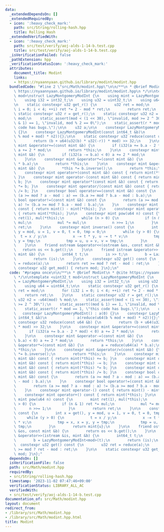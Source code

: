 ```yaml
---
data:
  _extendedDependsOn: []
  _extendedRequiredBy:
  - icon: ':heavy_check_mark:'
    path: src/String/rolling-hash.hpp
    title: Rolling Hash
  _extendedVerifiedWith:
  - icon: ':heavy_check_mark:'
    path: src/test/verify/aoj-alds-1-14-b.test.cpp
    title: src/test/verify/aoj-alds-1-14-b.test.cpp
  _isVerificationFailed: false
  _pathExtension: hpp
  _verificationStatusIcon: ':heavy_check_mark:'
  attributes:
    document_title: Modint
    links:
    - https://nyaannyaan.github.io/library/modint/modint.hpp
  bundledCode: "#line 2 \"src/Math/modint.hpp\"\n\n/**\n * @brief Modint\n * @cite\
    \ https://nyaannyaan.github.io/library/modint/modint.hpp\n */\n\ntemplate <uint32_t\
    \ mod>\nstruct LazyMontgomeryModInt {\n    using mint = LazyMontgomeryModInt;\n\
    \    using i32 = int32_t;\n    using u32 = uint32_t;\n    using u64 = uint64_t;\n\
    \n    static constexpr u32 get_r() {\n        u32 ret = mod;\n        for (i32\
    \ i = 0; i < 4; ++i) ret *= 2 - mod * ret;\n        return ret;\n    }\n\n   \
    \ static constexpr u32 r = get_r();\n    static constexpr u32 n2 = -u64(mod) %\
    \ mod;\n    static_assert(mod < (1 << 30), \"invalid, mod >= 2 ^ 30\");\n    static_assert((mod\
    \ & 1) == 1, \"invalid, mod % 2 == 0\");\n    static_assert(r * mod == 1, \"this\
    \ code has bugs.\");\n\n    u32 a;\n\n    constexpr LazyMontgomeryModInt() : a(0)\
    \ {}\n    constexpr LazyMontgomeryModInt(const int64_t &b)\n            : a(reduce(u64(b\
    \ % mod + mod) * n2)){};\n\n    static constexpr u32 reduce(const u64 &b) {\n\
    \        return (b + u64(u32(b) * u32(-r)) * mod) >> 32;\n    }\n\n    constexpr\
    \ mint &operator+=(const mint &b) {\n        if (i32(a += b.a - 2 * mod) < 0)\
    \ a += 2 * mod;\n        return *this;\n    }\n\n    constexpr mint &operator-=(const\
    \ mint &b) {\n        if (i32(a -= b.a) < 0) a += 2 * mod;\n        return *this;\n\
    \    }\n\n    constexpr mint &operator*=(const mint &b) {\n        a = reduce(u64(a)\
    \ * b.a);\n        return *this;\n    }\n\n    constexpr mint &operator/=(const\
    \ mint &b) {\n        *this *= b.inverse();\n        return *this;\n    }\n\n\
    \    constexpr mint operator+(const mint &b) const { return mint(*this) += b;\
    \ }\n    constexpr mint operator-(const mint &b) const { return mint(*this) -=\
    \ b; }\n    constexpr mint operator*(const mint &b) const { return mint(*this)\
    \ *= b; }\n    constexpr mint operator/(const mint &b) const { return mint(*this)\
    \ /= b; }\n    constexpr bool operator==(const mint &b) const {\n        return\
    \ (a >= mod ? a - mod : a) == (b.a >= mod ? b.a - mod : b.a);\n    }\n    constexpr\
    \ bool operator!=(const mint &b) const {\n        return (a >= mod ? a - mod :\
    \ a) != (b.a >= mod ? b.a - mod : b.a);\n    }\n    constexpr mint operator-()\
    \ const { return mint() - mint(*this); }\n    constexpr mint operator+() const\
    \ { return mint(*this); }\n\n    constexpr mint pow(u64 n) const {\n        mint\
    \ ret(1), mul(*this);\n        while (n > 0) {\n            if (n & 1) ret *=\
    \ mul;\n            mul *= mul;\n            n >>= 1;\n        }\n        return\
    \ ret;\n    }\n\n    constexpr mint inverse() const {\n        int x = get(),\
    \ y = mod, u = 1, v = 0, t = 0, tmp = 0;\n        while (y > 0) {\n          \
    \  t = x / y;\n            x -= t * y, u -= t * v;\n            tmp = x, x = y,\
    \ y = tmp;\n            tmp = u, u = v, v = tmp;\n        }\n        return mint{u};\n\
    \    }\n\n    friend ostream &operator<<(ostream &os, const mint &b) {\n     \
    \   return os << b.get();\n    }\n\n    friend istream &operator>>(istream &is,\
    \ mint &b) {\n        int64_t t;\n        is >> t;\n        b = LazyMontgomeryModInt<mod>(t);\n\
    \        return (is);\n    }\n\n    constexpr u32 get() const {\n        u32 ret\
    \ = reduce(a);\n        return ret >= mod ? ret - mod : ret;\n    }\n\n    static\
    \ constexpr u32 get_mod() { return mod; }\n};\n"
  code: "#pragma once\n\n/**\n * @brief Modint\n * @cite https://nyaannyaan.github.io/library/modint/modint.hpp\n\
    \ */\n\ntemplate <uint32_t mod>\nstruct LazyMontgomeryModInt {\n    using mint\
    \ = LazyMontgomeryModInt;\n    using i32 = int32_t;\n    using u32 = uint32_t;\n\
    \    using u64 = uint64_t;\n\n    static constexpr u32 get_r() {\n        u32\
    \ ret = mod;\n        for (i32 i = 0; i < 4; ++i) ret *= 2 - mod * ret;\n    \
    \    return ret;\n    }\n\n    static constexpr u32 r = get_r();\n    static constexpr\
    \ u32 n2 = -u64(mod) % mod;\n    static_assert(mod < (1 << 30), \"invalid, mod\
    \ >= 2 ^ 30\");\n    static_assert((mod & 1) == 1, \"invalid, mod % 2 == 0\");\n\
    \    static_assert(r * mod == 1, \"this code has bugs.\");\n\n    u32 a;\n\n \
    \   constexpr LazyMontgomeryModInt() : a(0) {}\n    constexpr LazyMontgomeryModInt(const\
    \ int64_t &b)\n            : a(reduce(u64(b % mod + mod) * n2)){};\n\n    static\
    \ constexpr u32 reduce(const u64 &b) {\n        return (b + u64(u32(b) * u32(-r))\
    \ * mod) >> 32;\n    }\n\n    constexpr mint &operator+=(const mint &b) {\n  \
    \      if (i32(a += b.a - 2 * mod) < 0) a += 2 * mod;\n        return *this;\n\
    \    }\n\n    constexpr mint &operator-=(const mint &b) {\n        if (i32(a -=\
    \ b.a) < 0) a += 2 * mod;\n        return *this;\n    }\n\n    constexpr mint\
    \ &operator*=(const mint &b) {\n        a = reduce(u64(a) * b.a);\n        return\
    \ *this;\n    }\n\n    constexpr mint &operator/=(const mint &b) {\n        *this\
    \ *= b.inverse();\n        return *this;\n    }\n\n    constexpr mint operator+(const\
    \ mint &b) const { return mint(*this) += b; }\n    constexpr mint operator-(const\
    \ mint &b) const { return mint(*this) -= b; }\n    constexpr mint operator*(const\
    \ mint &b) const { return mint(*this) *= b; }\n    constexpr mint operator/(const\
    \ mint &b) const { return mint(*this) /= b; }\n    constexpr bool operator==(const\
    \ mint &b) const {\n        return (a >= mod ? a - mod : a) == (b.a >= mod ? b.a\
    \ - mod : b.a);\n    }\n    constexpr bool operator!=(const mint &b) const {\n\
    \        return (a >= mod ? a - mod : a) != (b.a >= mod ? b.a - mod : b.a);\n\
    \    }\n    constexpr mint operator-() const { return mint() - mint(*this); }\n\
    \    constexpr mint operator+() const { return mint(*this); }\n\n    constexpr\
    \ mint pow(u64 n) const {\n        mint ret(1), mul(*this);\n        while (n\
    \ > 0) {\n            if (n & 1) ret *= mul;\n            mul *= mul;\n      \
    \      n >>= 1;\n        }\n        return ret;\n    }\n\n    constexpr mint inverse()\
    \ const {\n        int x = get(), y = mod, u = 1, v = 0, t = 0, tmp = 0;\n   \
    \     while (y > 0) {\n            t = x / y;\n            x -= t * y, u -= t\
    \ * v;\n            tmp = x, x = y, y = tmp;\n            tmp = u, u = v, v =\
    \ tmp;\n        }\n        return mint{u};\n    }\n\n    friend ostream &operator<<(ostream\
    \ &os, const mint &b) {\n        return os << b.get();\n    }\n\n    friend istream\
    \ &operator>>(istream &is, mint &b) {\n        int64_t t;\n        is >> t;\n\
    \        b = LazyMontgomeryModInt<mod>(t);\n        return (is);\n    }\n\n  \
    \  constexpr u32 get() const {\n        u32 ret = reduce(a);\n        return ret\
    \ >= mod ? ret - mod : ret;\n    }\n\n    static constexpr u32 get_mod() { return\
    \ mod; }\n};"
  dependsOn: []
  isVerificationFile: false
  path: src/Math/modint.hpp
  requiredBy:
  - src/String/rolling-hash.hpp
  timestamp: '2023-11-02 07:47:46+09:00'
  verificationStatus: LIBRARY_ALL_AC
  verifiedWith:
  - src/test/verify/aoj-alds-1-14-b.test.cpp
documentation_of: src/Math/modint.hpp
layout: document
redirect_from:
- /library/src/Math/modint.hpp
- /library/src/Math/modint.hpp.html
title: Modint
---
```

